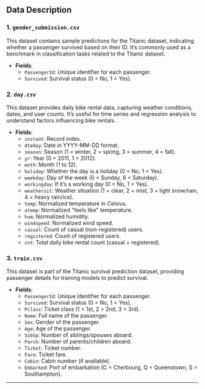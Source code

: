 ## Data Description

### 1. `gender_submission.csv`
This dataset contains sample predictions for the Titanic dataset, indicating whether a passenger survived based on their ID. It’s commonly used as a benchmark in classification tasks related to the Titanic dataset.

- **Fields**:
  - `PassengerId`: Unique identifier for each passenger.
  - `Survived`: Survival status (0 = No, 1 = Yes).

### 2. `day.csv`
This dataset provides daily bike rental data, capturing weather conditions, dates, and user counts. It’s useful for time series and regression analysis to understand factors influencing bike rentals.

- **Fields**:
  - `instant`: Record index.
  - `dteday`: Date in YYYY-MM-DD format.
  - `season`: Season (1 = winter, 2 = spring, 3 = summer, 4 = fall).
  - `yr`: Year (0 = 2011, 1 = 2012).
  - `mnth`: Month (1 to 12).
  - `holiday`: Whether the day is a holiday (0 = No, 1 = Yes).
  - `weekday`: Day of the week (0 = Sunday, 6 = Saturday).
  - `workingday`: If it’s a working day (0 = No, 1 = Yes).
  - `weathersit`: Weather situation (1 = clear, 2 = mist, 3 = light snow/rain, 4 = heavy rain/ice).
  - `temp`: Normalized temperature in Celsius.
  - `atemp`: Normalized "feels like" temperature.
  - `hum`: Normalized humidity.
  - `windspeed`: Normalized wind speed.
  - `casual`: Count of casual (non-registered) users.
  - `registered`: Count of registered users.
  - `cnt`: Total daily bike rental count (casual + registered).

### 3. `train.csv`
This dataset is part of the Titanic survival prediction dataset, providing passenger details for training models to predict survival.

- **Fields**:
  - `PassengerId`: Unique identifier for each passenger.
  - `Survived`: Survival status (0 = No, 1 = Yes).
  - `Pclass`: Ticket class (1 = 1st, 2 = 2nd, 3 = 3rd).
  - `Name`: Full name of the passenger.
  - `Sex`: Gender of the passenger.
  - `Age`: Age of the passenger.
  - `SibSp`: Number of siblings/spouses aboard.
  - `Parch`: Number of parents/children aboard.
  - `Ticket`: Ticket number.
  - `Fare`: Ticket fare.
  - `Cabin`: Cabin number (if available).
  - `Embarked`: Port of embarkation (C = Cherbourg, Q = Queenstown, S = Southampton).

---

